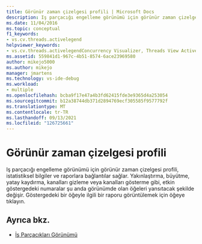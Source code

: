 ```yaml
---
title: Görünür zaman çizelgesi profili | Microsoft Docs
description: Iş parçacığı engelleme görünümü için görünür zaman çizelgesi profilinin istatistiksel bilgiler ve raporlara bağlantılar sağladığını öğrenin.
ms.date: 11/04/2016
ms.topic: conceptual
f1_keywords:
- vs.cv.threads.activelegend
helpviewer_keywords:
- vs.cv.threads.activelegendConcurrency Visualizer, Threads View Active Legend
ms.assetid: 559841d1-967c-4b51-8574-6ace23969580
author: mikejo5000
ms.author: mikejo
manager: jmartens
ms.technology: vs-ide-debug
ms.workload:
- multiple
ms.openlocfilehash: bcba9f17e47a4b3fd62415fde3e9365d4a253054
ms.sourcegitcommit: b12a38744db371d2894769ecf305585f9577792f
ms.translationtype: MT
ms.contentlocale: tr-TR
ms.lasthandoff: 09/13/2021
ms.locfileid: "126725661"
---
```

# <a name="visible-timeline-profile"></a>Görünür zaman çizelgesi profili
Iş parçacığı engelleme görünümü için görünür zaman çizelgesi profili, istatistiksel bilgiler ve raporlara bağlantılar sağlar. Yakınlaştırma, büyütme, yatay kaydırma, kanalları gizleme veya kanalları gösterme gibi, etkin göstergedeki numaralar şu anda görünümde olan öğeleri yansıtacak şekilde değişir. Göstergedeki bir öğeyle ilgili bir raporu görüntülemek için öğeye tıklayın.

## <a name="see-also"></a>Ayrıca bkz.
- [İş Parçacıkları Görünümü](../profiling/threads-view-parallel-performance.md)